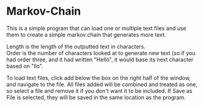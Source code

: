 # Markov-Chain
This is a simple program that can load one or multiple text files and use them to create a simple markov chain that generates more text. 

Length is the length of the outputted text in characters.  
Order is the number of characters looked at to generate new text (so if you had order three, and it had written "Hello", it would base its next character based on "llo".  

To load text files, click add below the box on the right half of the window, and navigate to the file.  All files added will be combined and treated as one, so select a file and remove it if you don't want it to be included.  If Save as File is selected, they will be saved in the same location as the program.  

